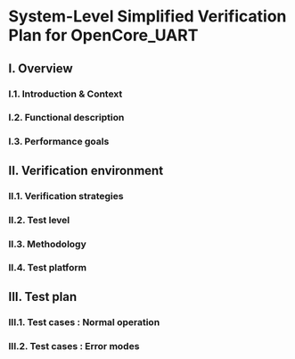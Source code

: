 # System-Level Simplified Verification Plan for OpenCore_UART
## I. Overview
### I.1. Introduction & Context

### I.2. Functional description

### I.3. Performance goals

## II. Verification environment

### II.1. Verification strategies

### II.2. Test level

### II.3. Methodology

### II.4. Test platform

## III. Test plan

### III.1. Test cases : Normal operation

### III.2. Test cases : Error modes